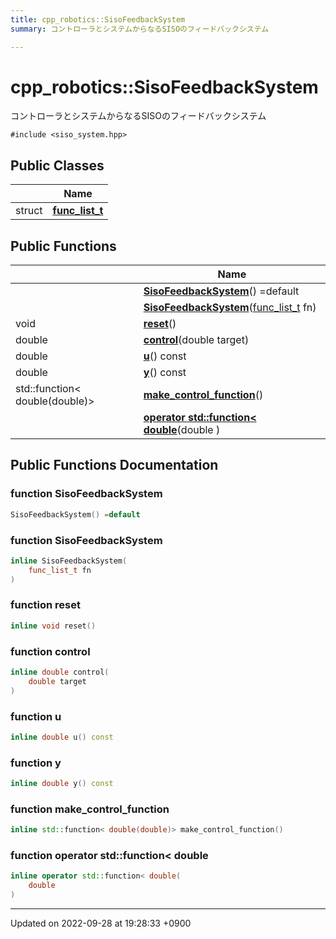 ```yaml
---
title: cpp_robotics::SisoFeedbackSystem
summary: コントローラとシステムからなるSISOのフィードバックシステム 

---
```


# cpp_robotics::SisoFeedbackSystem



コントローラとシステムからなるSISOのフィードバックシステム 


`#include <siso_system.hpp>`

## Public Classes

|                | Name           |
| -------------- | -------------- |
| struct | **[func_list_t](/cpp_robotics/doxybook/Classes/structcpp__robotics_1_1SisoFeedbackSystem_1_1func__list__t/)**  |

## Public Functions

|                | Name           |
| -------------- | -------------- |
| | **[SisoFeedbackSystem](/cpp_robotics/doxybook/Classes/classcpp__robotics_1_1SisoFeedbackSystem/#function-sisofeedbacksystem)**() =default |
| | **[SisoFeedbackSystem](/cpp_robotics/doxybook/Classes/classcpp__robotics_1_1SisoFeedbackSystem/#function-sisofeedbacksystem)**([func_list_t](/cpp_robotics/doxybook/Classes/structcpp__robotics_1_1SisoFeedbackSystem_1_1func__list__t/) fn) |
| void | **[reset](/cpp_robotics/doxybook/Classes/classcpp__robotics_1_1SisoFeedbackSystem/#function-reset)**() |
| double | **[control](/cpp_robotics/doxybook/Classes/classcpp__robotics_1_1SisoFeedbackSystem/#function-control)**(double target) |
| double | **[u](/cpp_robotics/doxybook/Classes/classcpp__robotics_1_1SisoFeedbackSystem/#function-u)**() const |
| double | **[y](/cpp_robotics/doxybook/Classes/classcpp__robotics_1_1SisoFeedbackSystem/#function-y)**() const |
| std::function< double(double)> | **[make_control_function](/cpp_robotics/doxybook/Classes/classcpp__robotics_1_1SisoFeedbackSystem/#function-make-control-function)**() |
| | **[operator std::function< double](/cpp_robotics/doxybook/Classes/classcpp__robotics_1_1SisoFeedbackSystem/#function-operator-stdfunction<-double)**(double ) |

## Public Functions Documentation

### function SisoFeedbackSystem

```cpp
SisoFeedbackSystem() =default
```


### function SisoFeedbackSystem

```cpp
inline SisoFeedbackSystem(
    func_list_t fn
)
```


### function reset

```cpp
inline void reset()
```


### function control

```cpp
inline double control(
    double target
)
```


### function u

```cpp
inline double u() const
```


### function y

```cpp
inline double y() const
```


### function make_control_function

```cpp
inline std::function< double(double)> make_control_function()
```


### function operator std::function< double

```cpp
inline operator std::function< double(
    double 
)
```


-------------------------------

Updated on 2022-09-28 at 19:28:33 +0900